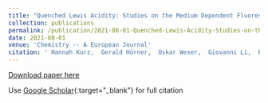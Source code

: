 ```yaml
---
title: "Quenched Lewis Acidity: Studies on the Medium Dependent Fluorescence of Zinc(II) Complexes"
collection: publications
permalink: /publication/2021-08-01-Quenched-Lewis-Acidity-Studies-on-the-Medium-Dependent-Fluorescence-of-ZincII-Complexes
date: 2021-08-01
venue: 'Chemistry -- A European Journal'
citation: ' Hannah Kurz,  Gerald Hörner,  Oskar Weser,  Giovanni Li,  Birgit Weber, &quot;Quenched Lewis Acidity: Studies on the Medium Dependent Fluorescence of Zinc(II) Complexes.&quot; Chemistry -- A European Journal, 2021.'
---
```

[Download paper here](https://chemistry-europe.onlinelibrary.wiley.com/doi/10.1002/chem.202102086)

Use [Google Scholar](https://scholar.google.com/scholar?q=Quenched+Lewis+Acidity:+Studies+on+the+Medium+Dependent+Fluorescence+of+Zinc(II)+Complexes){:target="_blank"} for full citation